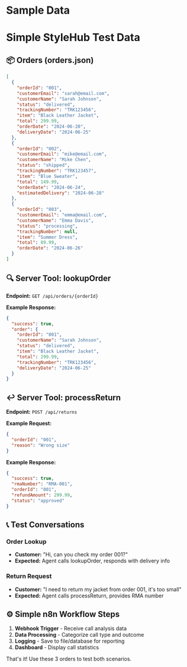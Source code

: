 # Sample Data

# Simple StyleHub Test Data

## 📦 Orders (orders.json)

```json
[
  {
    "orderId": "001",
    "customerEmail": "sarah@email.com",
    "customerName": "Sarah Johnson",
    "status": "delivered",
    "trackingNumber": "TRK123456",
    "item": "Black Leather Jacket",
    "total": 299.99,
    "orderDate": "2024-06-20",
    "deliveryDate": "2024-06-25"
  },
  {
    "orderId": "002",
    "customerEmail": "mike@email.com",
    "customerName": "Mike Chen",
    "status": "shipped",
    "trackingNumber": "TRK123457",
    "item": "Blue Sweater",
    "total": 149.99,
    "orderDate": "2024-06-24",
    "estimatedDelivery": "2024-06-28"
  },
  {
    "orderId": "003",
    "customerEmail": "emma@email.com",
    "customerName": "Emma Davis",
    "status": "processing",
    "trackingNumber": null,
    "item": "Summer Dress",
    "total": 89.99,
    "orderDate": "2024-06-26"
  }
]

```

## 🔍 Server Tool: lookupOrder

**Endpoint:** `GET /api/orders/{orderId}`

**Example Response:**

```json
{
  "success": true,
  "order": {
    "orderId": "001",
    "customerName": "Sarah Johnson",
    "status": "delivered",
    "item": "Black Leather Jacket",
    "total": 299.99,
    "trackingNumber": "TRK123456",
    "deliveryDate": "2024-06-25"
  }
}

```

## ↩️ Server Tool: processReturn

**Endpoint:** `POST /api/returns`

**Example Request:**

```json
{
  "orderId": "001",
  "reason": "Wrong size"
}

```

**Example Response:**

```json
{
  "success": true,
  "rmaNumber": "RMA-001",
  "orderId": "001",
  "refundAmount": 299.99,
  "status": "approved"
}

```

## 📞 Test Conversations

### Order Lookup

- **Customer:** "Hi, can you check my order 001?"
- **Expected:** Agent calls lookupOrder, responds with delivery info

### Return Request

- **Customer:** "I need to return my jacket from order 001, it's too small"
- **Expected:** Agent calls processReturn, provides RMA number

## ⚙️ Simple n8n Workflow Steps

1. **Webhook Trigger** - Receive call analysis data
2. **Data Processing** - Categorize call type and outcome
3. **Logging** - Save to file/database for reporting
4. **Dashboard** - Display call statistics

That's it! Use these 3 orders to test both scenarios.
